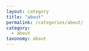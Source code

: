 ```yaml
---
layout: category
title: "about"
permalink: /categories/about/
category:
  - about
taxonomy: about
---
```

